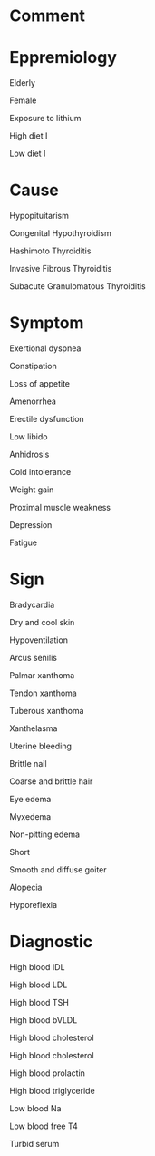 # Comment

# Eppremiology

Elderly

Female

Exposure to lithium

High diet I

Low diet I

# Cause

Hypopituitarism

Congenital Hypothyroidism

Hashimoto Thyroiditis

Invasive Fibrous Thyroiditis

Subacute Granulomatous Thyroiditis

# Symptom

Exertional dyspnea

Constipation

Loss of appetite

Amenorrhea

Erectile dysfunction

Low libido

Anhidrosis

Cold intolerance

Weight gain

Proximal muscle weakness

Depression

Fatigue

# Sign

Bradycardia

Dry and cool skin

Hypoventilation

Arcus senilis

Palmar xanthoma

Tendon xanthoma

Tuberous xanthoma

Xanthelasma

Uterine bleeding

Brittle nail

Coarse and brittle hair

Eye edema

Myxedema

Non-pitting edema

Short

Smooth and diffuse goiter

Alopecia

Hyporeflexia

# Diagnostic

High blood IDL

High blood LDL

High blood TSH

High blood bVLDL

High blood cholesterol

High blood cholesterol

High blood prolactin

High blood triglyceride

Low blood Na

Low blood free T4

Turbid serum
